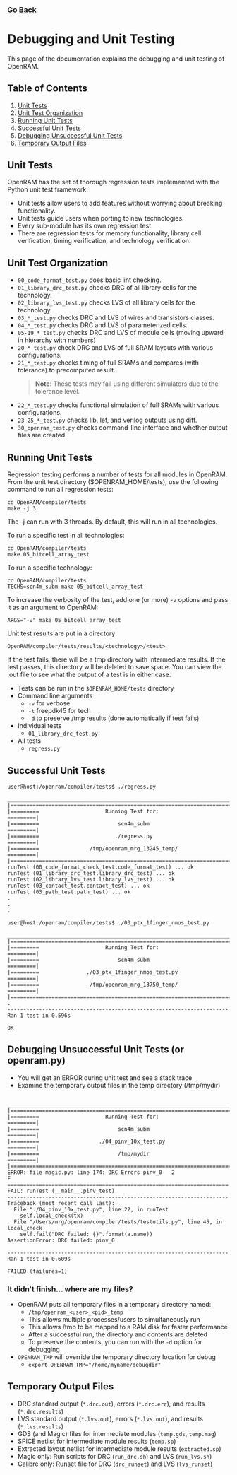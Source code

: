 ### [Go Back](./index.md#directory)

# Debugging and Unit Testing
This page of the documentation explains the debugging and unit testing of OpenRAM.



## Table of Contents
1. [Unit Tests](#unit-tests)
2. [Unit Test Organization](#unit-test-organization)
3. [Running Unit Tests](#running-unit-tests)
4. [Successful Unit Tests](#successful-unit-tests)
5. [Debugging Unsuccessful Unit Tests](#debugging-unsuccessful-unit-tests-or-openrampy)
6. [Temporary Output Files](#temporary-output-files)



## Unit Tests
OpenRAM has the set of thorough regression tests implemented with the Python unit test framework:
* Unit tests allow users to add features without worrying about breaking functionality. 
* Unit tests guide users when porting to new technologies. 
* Every sub-module has its own regression test. 
* There are regression tests for memory functionality, library cell verification, timing verification, and technology verification.



## Unit Test Organization
* `00_code_format_test.py` does basic lint checking.
* `01_library_drc_test.py` checks DRC of all library cells for the technology.
* `02_library_lvs_test.py` checks LVS of all library cells for the technology.
* `03_*_test.py` checks DRC and LVS of wires and transistors classes.
* `04_*_test.py` checks DRC and LVS of parameterized cells.
* `05-19_*_test.py` checks DRC and LVS of module cells (moving upward in hierarchy with numbers)
* `20_*_test.py` check DRC and LVS of full SRAM layouts with various configurations.
* `21_*_test.py` checks timing of full SRAMs and compares (with tolerance) to precomputed result.
    > **Note**: These tests may fail using different simulators due to the tolerance level.
* `22_*_test.py` checks functional simulation of full SRAMs with various configurations.
* `23-25_*_test.py` checks lib, lef, and verilog outputs using diff.
* `30_openram_test.py` checks command-line interface and whether output files are created.



## Running Unit Tests

Regression testing  performs a number of tests for all modules in OpenRAM.
From the unit test directory ($OPENRAM\_HOME/tests),
use the following command to run all regression tests:

```
cd OpenRAM/compiler/tests
make -j 3
```
The -j can run with 3 threads. By default, this will run in all technologies.

To run a specific test in all technologies:
```
cd OpenRAM/compiler/tests
make 05_bitcell_array_test
```
To run a specific technology:
```
cd OpenRAM/compiler/tests
TECHS=scn4m_subm make 05_bitcell_array_test
```

To increase the verbosity of the test, add one (or more) -v options and
pass it as an argument to OpenRAM:
```
ARGS="-v" make 05_bitcell_array_test
```

Unit test results are put in a directory:
```
OpenRAM/compiler/tests/results/<technology>/<test>
```
If the test fails, there will be a tmp directory with intermediate results.
If the test passes, this directory will be deleted to save space.
You can view the .out file to see what the output of a test is in either case.
* Tests can be run in the `$OPENRAM_HOME/tests` directory
* Command line arguments 
    * `-v` for verbose
    * `-t` freepdk45 for tech
    * `-d` to preserve /tmp results (done automatically if test fails)
* Individual tests
    * `01_library_drc_test.py`
* All tests
    * `regress.py`


## Successful Unit Tests
```console
user@host:/openram/compiler/tests$ ./regress.py
 ______________________________________________________________________________ 
|==============================================================================|
|=========                     Running Test for:                      =========|
|=========                         scn4m_subm                         =========|
|=========                        ./regress.py                        =========|
|=========                /tmp/openram_mrg_13245_temp/                =========|
|==============================================================================|
runTest (00_code_format_check_test.code_format_test) ... ok
runTest (01_library_drc_test.library_drc_test) ... ok
runTest (02_library_lvs_test.library_lvs_test) ... ok
runTest (03_contact_test.contact_test) ... ok
runTest (03_path_test.path_test) ... ok
.
.
.
```
```console
user@host:/openram/compiler/tests$ ./03_ptx_1finger_nmos_test.py
 ______________________________________________________________________________ 
|==============================================================================|
|=========                     Running Test for:                      =========|
|=========                         scn4m_subm                         =========|
|=========               ./03_ptx_1finger_nmos_test.py                =========|
|=========                /tmp/openram_mrg_13750_temp/                =========|
|==============================================================================|
.
----------------------------------------------------------------------
Ran 1 test in 0.596s

OK
```



## Debugging Unsuccessful Unit Tests (or openram.py)
* You will get an ERROR during unit test and see a stack trace 
* Examine the temporary output files in the temp directory (/tmp/mydir)
```console
 _____________________________________________________________________________ 
|==============================================================================|
|=========                     Running Test for:                      =========|
|=========                         scn4m_subm                         =========|
|=========                   ./04_pinv_10x_test.py                    =========|
|=========                         /tmp/mydir                         =========|
|==============================================================================|
ERROR: file magic.py: line 174: DRC Errors pinv_0	2
F
======================================================================
FAIL: runTest (__main__.pinv_test)
----------------------------------------------------------------------
Traceback (most recent call last):
  File "./04_pinv_10x_test.py", line 22, in runTest
    self.local_check(tx)
  File "/Users/mrg/openram/compiler/tests/testutils.py", line 45, in local_check
    self.fail("DRC failed: {}".format(a.name))
AssertionError: DRC failed: pinv_0

----------------------------------------------------------------------
Ran 1 test in 0.609s

FAILED (failures=1)
```

### It didn't finish... where are my files?
* OpenRAM puts all temporary files in a temporary directory named:
    * `/tmp/openram_<user>_<pid>_temp`
    * This allows multiple processes/users to simultaneously run
    * This allows /tmp to be mapped to a RAM disk for faster performance
    * After a successful run, the directory and contents are deleted
    * To preserve the contents, you can run with the `-d` option for debugging
* `OPENRAM_TMP` will override the temporary directory location for debug
    * `export OPENRAM_TMP="/home/myname/debugdir"`



## Temporary Output Files
* DRC standard output (`*.drc.out`), errors (`*.drc.err`), and results (`*.drc.results`)
* LVS standard output (`*.lvs.out`), errors (`*.lvs.out`), and results (`*.lvs.results`)
* GDS (and Magic) files for intermediate modules (`temp.gds`, `temp.mag`)
* SPICE netlist for intermediate module results (`temp.sp`)
* Extracted layout netlist for intermediate module results (`extracted.sp`)
* Magic only: Run scripts for DRC (`run_drc.sh`) and LVS (`run_lvs.sh`)
* Calibre only: Runset file for DRC (`drc_runset`) and LVS (`lvs_runset`)




